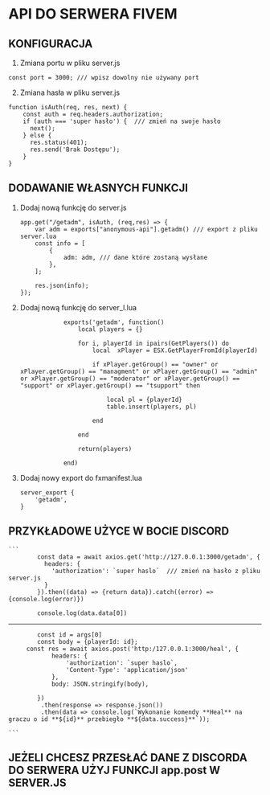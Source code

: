 # API DO SERWERA FIVEM 

## KONFIGURACJA

1. Zmiana portu w pliku server.js

```
const port = 3000; /// wpisz dowolny nie używany port
```
2. Zmiana hasła w pliku server.js

```
function isAuth(req, res, next) {
    const auth = req.headers.authorization;
    if (auth === 'super hasło') {  /// zmień na swoje hasło
      next();
    } else {
      res.status(401);
      res.send('Brak Dostępu');
    }
}

```


## DODAWANIE WŁASNYCH FUNKCJI

1. Dodaj nową funkcję do server.js

    ```
    app.get("/getadm", isAuth, (req,res) => {
        var adm = exports["anonymous-api"].getadm() /// export z pliku server.lua
        const info = [
            {
                adm: adm, /// dane które zostaną wysłane 
            },
        ];
      
        res.json(info);
    });
    
    ```
2. Dodaj nową funkcję do server_l.lua
    ```
                exports('getadm', function()
                    local players = {}
                    
                    for i, playerId in ipairs(GetPlayers()) do
                        local  xPlayer = ESX.GetPlayerFromId(playerId)
                
                        if xPlayer.getGroup() == "owner" or xPlayer.getGroup() == "managment" or xPlayer.getGroup() == "admin" or xPlayer.getGroup() == "moderator" or xPlayer.getGroup() == "support" or xPlayer.getGroup() == "tsupport" then
                
                            local pl = {playerId}
                            table.insert(players, pl)
                
                        end
                    
                    end
                
                    return(players)
                
                end)
    
    ```

3. Dodaj nowy export do fxmanifest.lua

    ```
    server_export {
        'getadm',
    }
    ```

## PRZYKŁADOWE UŻYCE W BOCIE DISCORD

    ```
            const data = await axios.get('http://127.0.0.1:3000/getadm', {
              headers: {
                'authorization': `super haslo`  /// zmień na hasło z pliku server.js
              }
            }).then((data) => {return data}).catch((error) => {console.log(error)})
    
            console.log(data.data[0])


--------------------------------------------------------------------------------------------------------------------------

            const id = args[0]
            const body = {playerId: id};
         const res = await axios.post('http:/127.0.0.1:3000/heal', {
                headers: {
                    'authorization': `super haslo`,
                    'Content-Type': 'application/json'
                },
                body: JSON.stringify(body),
    
            })
             .then(response => response.json())
             .then(data => console.log(`Wykonanie komendy **Heal** na graczu o id **${id}** przebiegło **${data.success}**`));

    ```

## JEŻELI CHCESZ PRZESŁAĆ DANE Z DISCORDA DO SERWERA UŻYJ FUNKCJI app.post W SERVER.JS


